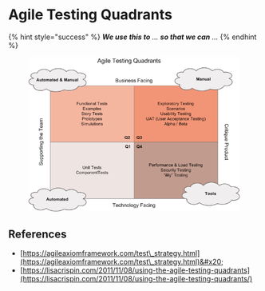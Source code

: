 # Agile Testing Quadrants

{% hint style="success" %}
_**We use this to** ... **so that we can** ..._
{% endhint %}

<figure><img src="../../.gitbook/assets/image (35).png" alt=""><figcaption></figcaption></figure>

## References

* [https://agileaxiomframework.com/test\_strategy.html](https://agileaxiomframework.com/test\_strategy.html)&#x20;
* [https://lisacrispin.com/2011/11/08/using-the-agile-testing-quadrants](https://lisacrispin.com/2011/11/08/using-the-agile-testing-quadrants/)
